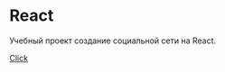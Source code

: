 # React
Учебный проект создание социальной сети на React.

[Click](https://knv1987.github.io/React)
